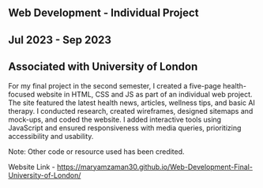 ## Web Development - Individual Project

## Jul 2023 - Sep 2023

## Associated with University of London

For my final project in the second semester, I created a five-page health-focused website in HTML, CSS and JS as part of an individual web project. The site featured the latest health news, articles, wellness tips, and basic AI therapy. I conducted research, created wireframes, designed sitemaps and mock-ups, and coded the website. I added interactive tools using JavaScript and ensured responsiveness with media queries, prioritizing accessibility and usability.

Note: Other code or resource used has been credited.

Website Link - https://maryamzaman30.github.io/Web-Development-Final-University-of-London/
